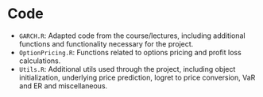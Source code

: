 # Code 

- `GARCH.R`: Adapted code from the course/lectures, including additional functions and functionality necessary for the project. 
- `OptionPricing.R`: Functions related to options pricing and profit loss calculations. 
- `Utils.R`: Additional utils used through the project, including object initialization, underlying price prediction, logret to price conversion, VaR and ER and miscellaneous. 
